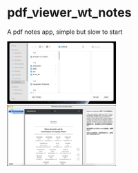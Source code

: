 # pdf_viewer_wt_notes
A pdf notes app, simple but slow to start

<img src="截屏2024-11-25 20.52.43.png" width="50%">
<img src="截屏2024-11-25 20.54.24.png" width="50%">
